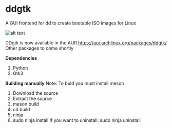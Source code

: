 # ddgtk
A GUI frontend for dd to create bootable ISO images for Linux



![alt text](https://i.imgur.com/5bfLU59.png)

DDgtk is now available in the AUR https://aur.archlinux.org/packages/ddgtk/
Other packages to come shortly

<b>Dependencies</b>
  1. Python
  2. Gtk3


<b>Building manually</b>
Note: To buld you must install meson
  1. Download the source
  2. Extract the source
  3. meson build
  4. cd build
  5. ninja
  6. sudo ninja install
If you want to uninstall:
     sudo ninja uninstall
     
